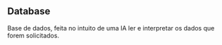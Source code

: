 ## Database
Base de dados, feita no intuito de uma IA ler e interpretar os dados que forem solicitados.
